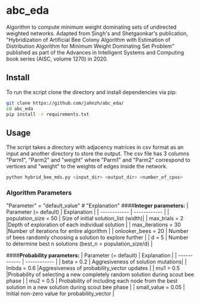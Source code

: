 # abc_eda

Algorithm to compute minimum weight dominating sets of undirected weighted networks. Adapted from Singh's and Shetgaonkar's publication, "Hybridization of Artificial Bee Colony Algorithm with Estimation of Distribution Algorithm for Minimum Weight Dominating Set Problem" published as part of the Advances in Intelligent Systems and Computing book series (AISC, volume 1270) in 2020.


## Install

To run the script clone the directory and install dependencies via pip:
```bash
git clone https://github.com/jahnzh/abc_eda/
cd abc_eda
pip install -r requirements.txt
```

## Usage

The script takes a directory with adjacency matrices in csv format as an input and another directory to store the output.
The csv file has 3 columns "Parm1", "Parm2" and "weight" where "Parm1" and "Parm2" correspond to vertices and "weight" to the weights of edges inside the network.

```bash
python hybrid_bee_mds.py <input_dir> <output_dir> <number_of_cpus>
```

### Algorithm Parameters
"Parameter" = "default_value" # "Explanation"
####**Integer parameters:**
| Parameter (= default)  | Explanation  |
| ------------ | ------------ |
|  population_size = 50 |  Size of initial solution_list (width)|
|  max_trials = 2 |Depth of exploration of each individual solution   |
|  max_iterations = 30 |Number of iterations for entire algorithm   |
|  onlooker_bees = 20 |  Number of bees randomly choosing a solution to explore further |
| d = 5   | Number to determine best n solutions (best_n = population_size/d)  |


####**Probability parameters:**
| Parameter (= default)  | Explanation  |
| ------------ | ------------ |
|   beta = 0.2 |  Aggresiveness of solution mutations|
|  lmbda = 0.6 |Aggresiveness of probability_vector updates |
|  mu1 = 0.5  |Probability of selecting a new completely random solution during scout bee phase |
|  mu2 = 0.5    | Probability of including each node from the best solution in a new solution during scout bee phase |
| small_value = 0.05   | Initial non-zero value for probability_vector  |
